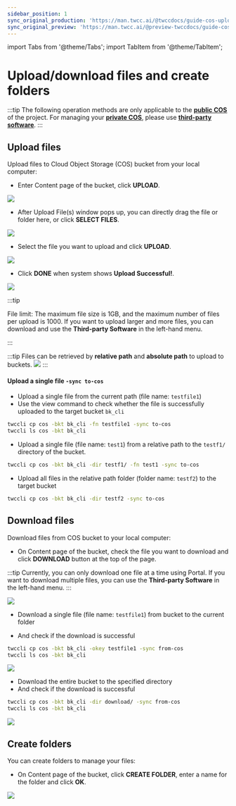 ```yaml
---
sidebar_position: 1
sync_original_production: 'https://man.twcc.ai/@twccdocs/guide-cos-upload-download-files-en' 
sync_original_preview: 'https://man.twcc.ai/@preview-twccdocs/guide-cos-upload-download-files-en'
---
```



import Tabs from '@theme/Tabs';
import TabItem from '@theme/TabItem';


# Upload/download files and create folders

:::tip
The following operation methods are only applicable to the [<ins>**public COS**<i class="fa fa-question-circle fa-question-circle-for-service" aria-hidden="true"></i></ins>](https://man.twcc.ai/@preview-twccdocs/doc-cos-main-en/%2F%40TWSC%2Fcos-overview-en) of the project. For managing your [<ins>**private COS**<i class="fa fa-question-circle fa-question-circle-for-service" aria-hidden="true"></i></ins>](https://man.twcc.ai/@preview-twccdocs/doc-cos-main-en/%2F%40TWSC%2Fcos-overview-en), please use [<ins>**third-party software**</ins>](https://man.twcc.ai/@preview-twccdocs/doc-cos-main-en/https%3A%2F%2Fman.twcc.ai%2F%40TWSC%2Fguide-cos-connect-info-en).
:::


## Upload files

Upload files to Cloud Object Storage (COS) bucket from your local computer:


<Tabs>
  <TabItem value="TWCC Portal" label="TWCC Portal" default>
    

* Enter Content page of the bucket, click **UPLOAD**.


![](https://cos.twcc.ai/SYS-MANUAL/uploads/upload_ea3e08fc443b9530cd5d0fd94cb3bcf2.png)



* After Upload File(s) window pops up, you can directly drag the file or folder here, or click **SELECT FILES**.

![](https://cos.twcc.ai/SYS-MANUAL/uploads/upload_9abc4dd24ac7959df5f5d223b63b3905.png)



* Select the file you want to upload and click **UPLOAD**.

![](https://cos.twcc.ai/SYS-MANUAL/uploads/upload_80f5636d43907412f20549aa019bcc09.png)


    
* Click **DONE** when system shows **Upload Successful!**.
    
![](https://cos.twcc.ai/SYS-MANUAL/uploads/upload_e36a65656f8b3f62a63e4b3dfdc4ba33.png)



:::tip

File limit: The maximum file size is 1GB, and the maximum number of files per upload is 1000. If you want to upload larger and more files, you can download and use the **Third-party Software** in the left-hand menu.

:::

  </TabItem>
  <TabItem value="TWCC CLI" label="TWCC CLI">
    

:::tip
Files can be retrieved by **relative path** and **absolute path** to upload to buckets.
![](https://cos.twcc.ai/SYS-MANUAL/uploads/upload_66f6bc7fd0b69de7274d2a3251a5a817.png)
:::


#### Upload a single file `-sync to-cos`

- Upload a single file from the current path (file name: `testfile1`)
- Use the view command to check whether the file is successfully uploaded to the target bucket `bk_cli`

```bash
twccli cp cos -bkt bk_cli -fn testfile1 -sync to-cos
twccli ls cos -bkt bk_cli
```


- Upload a single file (file name: `test1`) from a relative path to the `testf1/` directory of the bucket.

```bash
twccli cp cos -bkt bk_cli -dir testf1/ -fn test1 -sync to-cos
```

- Upload all files in the relative path folder (folder name: `testf2`) to the target bucket

```bash
twccli cp cos -bkt bk_cli -dir testf2 -sync to-cos
```


  </TabItem>
</Tabs>

## Download files

Download files from COS bucket to your local computer:

<Tabs>
  <TabItem value="TWCC Portal" label="TWCC Portal" default>
    

* On Content page of the bucket, check the file you want to download and click **DOWNLOAD** button at the top of the page.


:::tip
Currently, you can only download one file at a time using Portal. If you want to download multiple files, you can use the **Third-party Software** in the left-hand menu.
:::    
    
![](https://cos.twcc.ai/SYS-MANUAL/uploads/upload_0a571c35936180f731c19c0f044f456f.png)


  </TabItem>
  <TabItem value="TWCC CLI" label="TWCC CLI">
    

- Download a single file (file name: `testfile1`) from bucket to the current folder


- And check if the download is successful


```bash
twccli cp cos -bkt bk_cli -okey testfile1 -sync from-cos
twccli ls cos -bkt bk_cli
```


![](https://cos.twcc.ai/SYS-MANUAL/uploads/upload_139476a0ef51c83f649a32e43a8feb3a.png)

<!--
- 自儲存體下載一檔案(檔名:`testfile2`)至指定目錄`download`
```bash=
twccli cp cos -bkt bk_cli -dir ./ -fn testfile2 -sync from-cos
```
-->

    
- Download the entire bucket to the specified directory
- And check if the download is successful

```bash
twccli cp cos -bkt bk_cli -dir download/ -sync from-cos
twccli ls cos -bkt bk_cli
```

![](https://cos.twcc.ai/SYS-MANUAL/uploads/upload_a7d7d0ece77cba4025908f4c48453de6.png)


  </TabItem>
</Tabs>


## Create folders



You can create folders to manage your files:

<Tabs>
  <TabItem value="TWCC Portal" label="TWCC Portal" default>
    

* On Content page of the bucket, click **CREATE FOLDER**, enter a name for the folder and click **OK**.

    
![](https://cos.twcc.ai/SYS-MANUAL/uploads/upload_dacce4d5bd1a1d9e95020154e382575f.png)



  </TabItem>
</Tabs>
